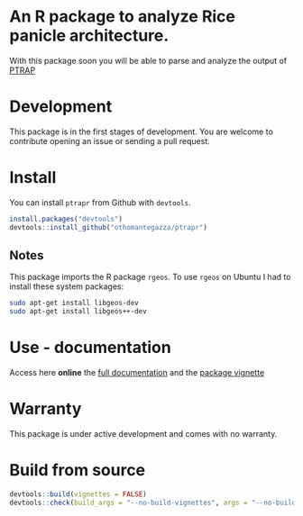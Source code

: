 # An R package to analyze Rice panicle architecture.

With this package soon you will be able to parse and analyze the output of [PTRAP](https://bioinfo.ird.fr/index.php/resources/49-uncategorised/102-p-trap)

# Development

This package is in the first stages of development. You are welcome to contribute opening an issue or sending a pull request.

# Install

You can install `ptrapr` from Github with `devtools`.

```r
install.packages("devtools")
devtools::install_github("othomantegazza/ptrapr")
```

## Notes

This package imports the R package `rgeos`. To use `rgeos` on Ubuntu I had to install these system packages:

```sh
sudo apt-get install libgeos-dev
sudo apt-get install libgeos++-dev 
```

# Use - documentation

Access here **online** the [full documentation](https://othomantegazza.github.io/ptrapr/) and the [package vignette](https://othomantegazza.github.io/ptrapr/articles/)

# Warranty

This package is under active development and comes with no warranty.

# Build from source


```r
devtools::build(vignettes = FALSE)
devtools::check(build_args = "--no-build-vignettes", args = "--no-build-vignettes")
```
